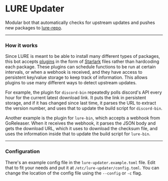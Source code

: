 # LURE Updater

Modular bot that automatically checks for upstream updates and pushes new packages to [lure-repo](https://github.com/Elara6331/lure-repo).

---

### How it works

Since LURE is meant to be able to install many different types of packages, this bot accepts [plugins](https://gitea.elara.ws/Elara6331/updater-plugins) in the form of [Starlark](https://github.com/bazelbuild/starlark) files rather than hardcoding each package. These plugins can schedule functions to be run at certain intervals, or when a webhook is received, and they have access to persistent key/value storage to keep track of information. This allows plugins to use many different ways to detect upstream updates.

For example, the plugin for `discord-bin` repeatedly polls discord's API every hour for the current latest download link. It puts the link in persistent storage, and if it has changed since last time, it parses the URL to extract the version number, and uses that to update the build script for `discord-bin`.

Another example is the plugin for `lure-bin`, which accepts a webhook from GoReleaser. When it receives the webhook, it parses the JSON body and gets the download URL, which it uses to download the checksum file, and uses the information inside that to update the build script for `lure-bin`.

---

### Configuration

There's an example config file in the `lure-updater.example.toml` file. Edit that to fit your needs and put it at `/etc/lure-updater/config.toml`. You can change the location of the config file using the `--config` or `-c` flag.
